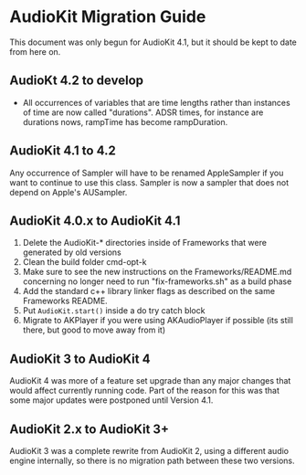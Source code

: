 # AudioKit Migration Guide

This document was only begun for AudioKit 4.1, but it should be kept to date from here on.

## AudioKt 4.2 to develop

* All occurrences of variables that are time lengths rather than instances of time are now called "durations".  ADSR times, for instance are durations nows, rampTime has become rampDuration.

## AudioKit 4.1 to 4.2

Any occurrence of Sampler will have to be renamed AppleSampler if you want to continue to use this class. Sampler is now a sampler that does not depend on Apple's AUSampler.

## AudioKit 4.0.x to AudioKit 4.1

1. Delete the AudioKit-* directories inside of Frameworks that were generated by old versions
2. Clean the build folder cmd-opt-k
3. Make sure to see the new instructions on the Frameworks/README.md concerning no longer need to run "fix-frameworks.sh" as a build phase
4. Add the standard c++ library linker flags as described on the same Frameworks README.
5. Put `AudioKit.start()` inside a do try catch block
6. Migrate to AKPlayer if you were using AKAudioPlayer if possible (its still there, but good to move away from it)


## AudioKit 3 to AudioKit 4

AudioKit 4 was more of a feature set upgrade than any major changes that would affect currently running code.
Part of the reason for this was that some major updates were postponed until Version 4.1.

## AudioKit 2.x to AudioKit 3+

AudioKit 3 was a complete rewrite from AudioKit 2, using a different audio engine internally, so
there is no migration path between these two versions.
